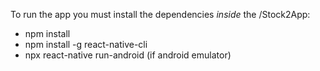 To run the app you must install the dependencies *inside* the /Stock2App:
- npm install
- npm install -g react-native-cli
- npx react-native run-android (if android emulator)
